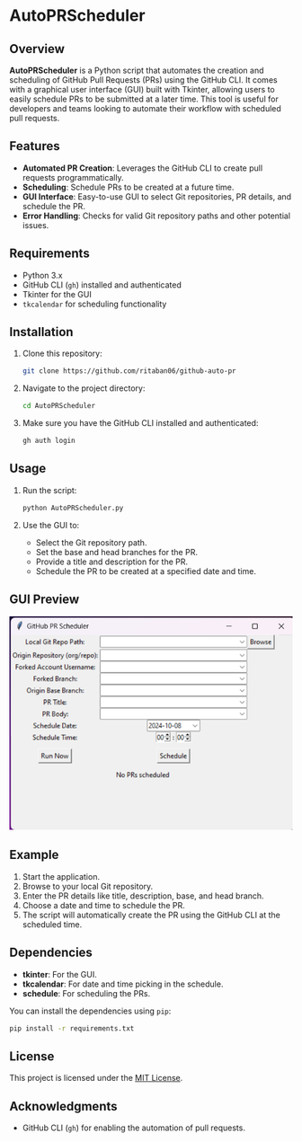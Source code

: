 # AutoPRScheduler

## Overview

**AutoPRScheduler** is a Python script that automates the creation and scheduling of GitHub Pull Requests (PRs) using the GitHub CLI. It comes with a graphical user interface (GUI) built with Tkinter, allowing users to easily schedule PRs to be submitted at a later time. This tool is useful for developers and teams looking to automate their workflow with scheduled pull requests.

## Features

- **Automated PR Creation**: Leverages the GitHub CLI to create pull requests programmatically.
- **Scheduling**: Schedule PRs to be created at a future time.
- **GUI Interface**: Easy-to-use GUI to select Git repositories, PR details, and schedule the PR.
- **Error Handling**: Checks for valid Git repository paths and other potential issues.

## Requirements

- Python 3.x
- GitHub CLI (`gh`) installed and authenticated
- Tkinter for the GUI
- `tkcalendar` for scheduling functionality

## Installation

1. Clone this repository:

   ```bash
   git clone https://github.com/ritaban06/github-auto-pr
   ```

2. Navigate to the project directory:

   ```bash
   cd AutoPRScheduler
   ```

3. Make sure you have the GitHub CLI installed and authenticated:

   ```bash
   gh auth login
   ```

## Usage

1. Run the script:

   ```bash
   python AutoPRScheduler.py
   ```

2. Use the GUI to:
   - Select the Git repository path.
   - Set the base and head branches for the PR.
   - Provide a title and description for the PR.
   - Schedule the PR to be created at a specified date and time.

## GUI Preview  
![alt text](<Screenshot 2024-10-08 205417.png>)  

## Example

1. Start the application.
2. Browse to your local Git repository.
3. Enter the PR details like title, description, base, and head branch.
4. Choose a date and time to schedule the PR.
5. The script will automatically create the PR using the GitHub CLI at the scheduled time.

   

## Dependencies

- **tkinter**: For the GUI.
- **tkcalendar**: For date and time picking in the schedule.
- **schedule**: For scheduling the PRs.

You can install the dependencies using `pip`:

```bash
pip install -r requirements.txt
```

## License

This project is licensed under the [MIT License](LICENSE.txt).

## Acknowledgments

- GitHub CLI (`gh`) for enabling the automation of pull requests.
